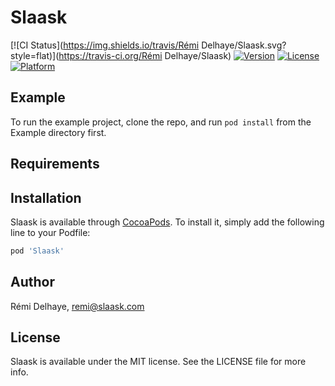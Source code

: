 # Slaask

[![CI Status](https://img.shields.io/travis/Rémi Delhaye/Slaask.svg?style=flat)](https://travis-ci.org/Rémi Delhaye/Slaask)
[![Version](https://img.shields.io/cocoapods/v/Slaask.svg?style=flat)](https://cocoapods.org/pods/Slaask)
[![License](https://img.shields.io/cocoapods/l/Slaask.svg?style=flat)](https://cocoapods.org/pods/Slaask)
[![Platform](https://img.shields.io/cocoapods/p/Slaask.svg?style=flat)](https://cocoapods.org/pods/Slaask)

## Example

To run the example project, clone the repo, and run `pod install` from the Example directory first.

## Requirements

## Installation

Slaask is available through [CocoaPods](https://cocoapods.org). To install
it, simply add the following line to your Podfile:

```ruby
pod 'Slaask'
```

## Author

Rémi Delhaye, remi@slaask.com

## License

Slaask is available under the MIT license. See the LICENSE file for more info.
